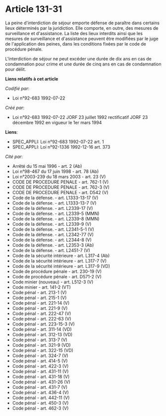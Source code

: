 # Article 131-31

La peine d'interdiction de séjour emporte défense de paraître dans certains lieux déterminés par la juridiction. Elle
comporte, en outre, des mesures de surveillance et d'assistance. La liste des lieux interdits ainsi que les mesures de
surveillance et d'assistance peuvent être modifiées par le juge de l'application des peines, dans les conditions fixées par
le code de procédure pénale.

L'interdiction de séjour ne peut excéder une durée de dix ans en cas de condamnation pour crime et une durée de cinq ans en
cas de condamnation pour délit.

**Liens relatifs à cet article**

_Codifié par_:

  - Loi n°92-683 1992-07-22

_Créé par_:

  - Loi n°92-683 1992-07-22 JORF 23 juillet 1992 rectificatif JORF 23 décembre 1992 en vigueur le 1er mars 1994

**Liens**:

  - SPEC_APPLI: Loi n°92-683 1992-07-22 art. 1
  - SPEC_APPLI: Loi n°92-1336 1992-12-16 art. 373

_Cité par_:

  - Arrêté du 15 mai 1996 - art. 2 (Ab)
  - Loi n°98-467 du 17 juin 1998 - art. 78 (Ab)
  - Loi n°2003-239 du 18 mars 2003 - art. 23 (V)
  - CODE DE PROCEDURE PENALE - art. 762-1 (V)
  - CODE DE PROCEDURE PENALE - art. 762-3 (V)
  - CODE DE PROCEDURE PENALE - art. D542 (V)
  - Code de la défense. - art. L1333-13-17 (V)
  - Code de la défense. - art. L1333-13-7 (V)
  - Code de la défense. - art. L2339-17 (V)
  - Code de la défense. - art. L2339-5 (MMN)
  - Code de la défense. - art. L2339-8 (MMN)
  - Code de la défense. - art. L2339-9 (V)
  - Code de la défense. - art. L2341-5-1 (V)
  - Code de la défense. - art. L2342-77 (V)
  - Code de la défense. - art. L2344-8 (V)
  - Code de la défense. - art. L2353-3 (Ab)
  - Code de la défense. - art. L2451-7 (V)
  - Code de la sécurité intérieure - art. L317-4 (Ab)
  - Code de la sécurité intérieure - art. L317-7 (V)
  - Code de la sécurité intérieure - art. L317-9 (VD)
  - Code de procédure pénale - art. 230-19 (V)
  - Code de procédure pénale - art. D571-2 (V)
  - Code minier (nouveau) - art. L512-3 (V)
  - Code minier - art. 141-2 (VT)
  - Code pénal - art. 213-1 (V)
  - Code pénal - art. 215-1 (V)
  - Code pénal - art. 221-14 (V)
  - Code pénal - art. 221-9 (V)
  - Code pénal - art. 222-47 (V)
  - Code pénal - art. 222-63 (V)
  - Code pénal - art. 223-15-3 (V)
  - Code pénal - art. 311-14 (VD)
  - Code pénal - art. 312-13 (VD)
  - Code pénal - art. 313-7 (V)
  - Code pénal - art. 321-9 (VD)
  - Code pénal - art. 322-15 (VD)
  - Code pénal - art. 324-7 (V)
  - Code pénal - art. 414-5 (V)
  - Code pénal - art. 422-3 (V)
  - Code pénal - art. 431-11 (V)
  - Code pénal - art. 431-18 (V)
  - Code pénal - art. 431-26 (V)
  - Code pénal - art. 431-7 (V)
  - Code pénal - art. 436-4 (V)
  - Code pénal - art. 442-11 (V)
  - Code pénal - art. 450-3 (V)
  - Code pénal - art. 462-3 (V)
